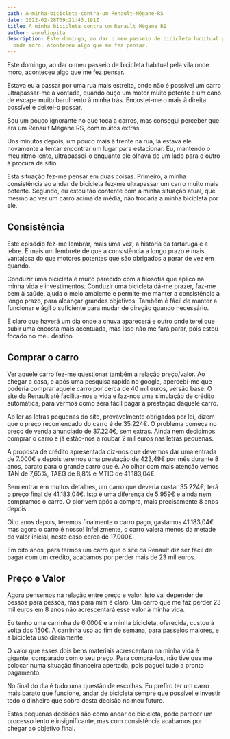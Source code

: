 ```yaml
---
path: A-minha-bicicleta-contra-um-Renault-Mégane-RS
date: 2022-02-28T09:21:43.191Z
title: A minha bicicleta contra um Renault Mégane RS
author: aureliopita
description: Este domingo, ao dar o meu passeio de bicicleta habitual pela vila
  onde moro, aconteceu algo que me fez pensar.
---
```

Este domingo, ao dar o meu passeio de bicicleta habitual pela vila onde moro, aconteceu algo que me fez pensar.

Estava eu a passar por uma rua mais estreita, onde não é possível um carro ultrapassar-me à vontade, quando ouço um motor muito potente e um cano de escape muito barulhento à minha trás. Encostei-me o mais à direita possível e deixei-o passar.

Sou um pouco ignorante no que toca a carros, mas consegui perceber que era um Renault Mégane RS, com muitos extras.

Uns minutos depois, um pouco mais à frente na rua, lá estava ele novamente a tentar encontrar um lugar para estacionar. Eu, mantendo o meu ritmo lento, ultrapassei-o enquanto ele olhava de um lado para o outro à procura de sítio. 

Esta situação fez-me pensar em duas coisas. Primeiro, a minha consistência ao andar de bicicleta fez-me ultrapassar um carro muito mais potente. Segundo, eu estou tão contente com a minha situação atual, que mesmo ao ver um carro acima da média, não trocaria a minha bicicleta por ele.

## Consistência

Este episódio fez-me lembrar, mais uma vez, a história da tartaruga e a lebre. É mais um lembrete de que a consistência a longo prazo é mais vantajosa do que motores potentes que são obrigados a parar de vez em quando.

Conduzir uma bicicleta é muito parecido com a filosofia que aplico na minha vida e investimentos. Conduzir uma bicicleta dá-me prazer, faz-me bem à saúde, ajuda o meio ambiente e permite-me manter a consistência a longo prazo, para alcançar grandes objetivos. Também é fácil de manter a funcionar e ágil o suficiente para mudar de direção quando necessário.

É claro que haverá um dia onde a chuva aparecerá e outro onde terei que subir uma encosta mais acentuada, mas isso não me fará parar, pois estou focado no meu destino.

 ## Comprar o carro

Ver aquele carro fez-me questionar também a relação preço/valor. Ao chegar a casa, e após uma pesquisa rápida no google, apercebi-me que poderia comprar aquele carro por cerca de 40 mil euros, versão base. O site da Renault até facilita-nos a vida e faz-nos uma simulação de crédito automática, para vermos como será fácil pagar a prestação daquele carro.

Ao ler as letras pequenas do site, provavelmente obrigados por lei, dizem que o preço recomendado do carro é de 35.224€. O problema começa no preço de venda anunciado de 37.224€, sem extras. Ainda nem decidimos comprar o carro e já estão-nos a roubar 2 mil euros nas letras pequenas.

A proposta de crédito apresentada diz-nos que devemos dar uma entrada de 7.000€ e depois teremos uma prestação de 423,49€ por mês durante 8 anos, barato para o grande carro que é. Ao olhar com mais atenção vemos TAN de 7,65%, TAEG de 8,8% e MTIC de 41.183,04€.

Sem entrar em muitos detalhes, um carro que deveria custar 35.224€, terá o preço final de 41.183,04€. Isto é uma diferença de 5.959€ e ainda nem compramos o carro. O pior vem após a compra, mais precisamente 8 anos depois.

Oito anos depois, teremos finalmente o carro pago, gastamos 41.183,04€ mas agora o carro é nosso! Infelizmente, o carro valerá menos da metade do valor inicial, neste caso cerca de 17.000€.

Em oito anos, para termos um carro que o site da Renault diz ser fácil de pagar com um crédito, acabamos por perder mais de 23 mil euros.

## Preço e Valor

Agora pensemos na relação entre preço e valor. Isto vai depender de pessoa para pessoa, mas para mim é claro. Um carro que me faz perder 23 mil euros em 8 anos não acrescentará esse valor à minha vida.

Eu tenho uma carrinha de 6.000€ e a minha bicicleta, oferecida, custou à volta dos 150€. A carrinha uso ao fim de semana, para passeios maiores, e a bicicleta uso diariamente. 

O valor que esses dois bens materiais acrescentam na minha vida é gigante, comparado com o seu preço. Para comprá-los, não tive que me colocar numa situação financeira apertada, pois paguei tudo a pronto pagamento. 

No final do dia é tudo uma questão de escolhas. Eu prefiro ter um carro mais barato que funcione, andar de bicicleta sempre que possível e investir todo o dinheiro que sobra desta decisão no meu futuro.

Estas pequenas decisões são como andar de bicicleta, pode parecer um processo lento e insignificante, mas com consistência acabamos por chegar ao objetivo final.


